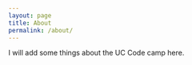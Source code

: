 ```yaml
---
layout: page
title: About
permalink: /about/
---
```


I will add some things about the UC Code camp here. 